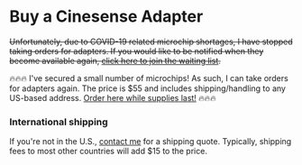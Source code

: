 # Buy a Cinesense Adapter

~~Unfortunately, due to COVID-19 related microchip shortages, I have stopped taking orders for adapters. If you would like to be notified when they become available again, [click here to join the waiting list](https://forms.gle/aZ4epW23LM2YaGUw5).~~

🔥🔥🔥 I've secured a small number of microchips! As such, I can take orders for adapters again. The price is $55 and includes shipping/handling to any US-based address. [Order here while supplies last!](https://www.paypal.com/instantcommerce/checkout/253NYFSKX75HA) 🔥🔥🔥

### International shipping

If you're not in the U.S., [contact me](https://github.com/jaytavares) for a shipping quote. Typically, shipping fees to most other countries will add $15 to the price.
